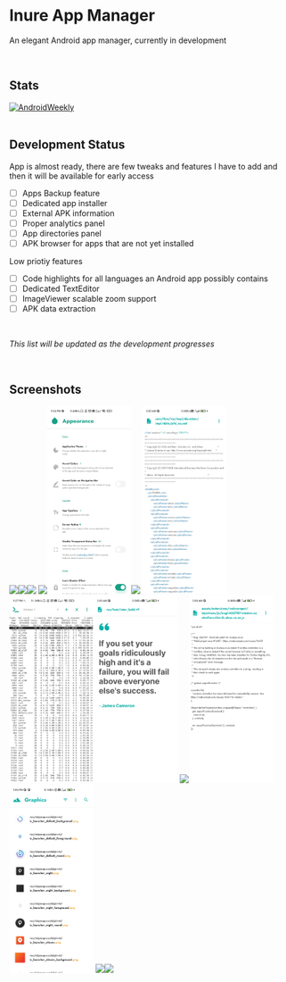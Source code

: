 # Inure App Manager

An elegant Android app manager, currently in development

<br>

## Stats

[![AndroidWeekly](https://androidweekly.net/issues/issue-465/badge)](https://androidweekly.net/issues/issue-465)
<br>
<br>

## Development Status

App is almost ready, there are few tweaks and features I have to add and then it will be available for early access

- [ ] Apps Backup feature
- [ ] Dedicated app installer
- [ ] External APK information
- [ ] Proper analytics panel
- [ ] App directories panel
- [ ] APK browser for apps that are not yet installed

Low priotiy features

- [ ] Code highlights for all languages an Android app possibly contains
- [ ] Dedicated TextEditor
- [ ] ImageViewer scalable zoom support
- [ ] APK data extraction

<br>

*This list will be updated as the development progresses*

<br>

## Screenshots

<img src="https://github.com/Hamza417/Inure/blob/master/screenshots/01.jpg" width="30%"><img src="https://github.com/Hamza417/Inure/blob/master/screenshots/03.jpg" width="30%"><img src="https://github.com/Hamza417/Inure/blob/master/screenshots/04.jpg" width="30%">
<img src="https://github.com/Hamza417/Inure/blob/master/screenshots/05.jpg" width="30%"><img src="https://github.com/Hamza417/Inure/blob/master/screenshots/06.jpg" width="30%"><img src="https://github.com/Hamza417/Inure/blob/master/screenshots/07.jpg" width="30%">
<img src="https://github.com/Hamza417/Inure/blob/master/screenshots/08.jpg" width="30%"><img src="https://github.com/Hamza417/Inure/blob/master/screenshots/02.jpg" width="30%"><img src="https://github.com/Hamza417/Inure/blob/master/screenshots/09.jpg" width="30%">
<img src="https://github.com/Hamza417/Inure/blob/master/screenshots/10.jpg" width="30%"><img src="https://github.com/Hamza417/Inure/blob/master/screenshots/11.jpg" width="30%"><img src="https://github.com/Hamza417/Inure/blob/master/screenshots/12.jpg" width="30%">
<img src="https://github.com/Hamza417/Inure/blob/master/screenshots/13.jpg" width="30%"><img src="https://github.com/Hamza417/Inure/blob/master/screenshots/00.jpg" width="30%">

